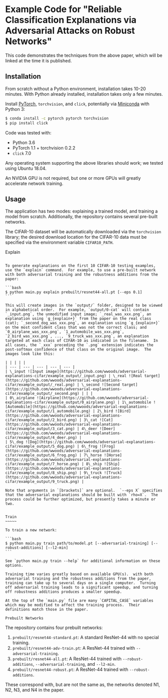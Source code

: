 Example Code for "Reliable Classification Explanations via Adversarial Attacks on Robust Networks"
==================================================================================================

This code demonstrates the techniques from the above paper, which will be linked at the time it is published.

Installation
------------

From scratch without a Python environment, installation takes 10-20 minutes.  With Python already installed, installation takes only a few minutes.

Install [PyTorch](https://pytorch.org), `torchvision`, and `click`, potentially via [Miniconda](https://docs.conda.io/en/latest/miniconda.html) with Python 3:

```bash
$ conda install -c pytorch pytorch torchvision
$ pip install click
```

Code was tested with:

* Python 3.6
* PyTorch 1.1 + torchvision 0.2.2
* `click` 7.0

Any operating system supporting the above libraries should work; we tested using Ubuntu 18.04.

An NVIDIA GPU is not required, but one or more GPUs will greatly accelerate network training.

Usage
-----

The application has two modes: explaining a trained model, and training a model from scratch.  Additionally, the repository contains several pre-built networks.

The CIFAR-10 dataset will be automatically downloaded via the `torchvision` library; the desired download location for the CIFAR-10 data must be specified via the environment variable `CIFAR10_PATH`.

Explain
~~~~~~~

To generate explanations on the first 10 CIFAR-10 testing examples, use the `explain` command.  For example, to use a pre-built network with both adversarial training and the robustness additions from the paper:

```bash
$ python main.py explain prebuilt/resnet44-all.pt [--eps 0.1]
```

This will create images in the `output/` folder, designed to be viewed in alphabetical order.  For example, `output/0-cat` will contain `_input.png`, the unmodified input image; `_real_was_xxx.png`, an explanation using `g_{explain+}` from the paper on the real class (cat); `_second_dog_was_xxx.png`, an explanation using `g_{explain+}` on the most confident class that was not the correct class; and `0_airplane_was_xxx.png`, `1_automobile_was_xxx.png`, `2_bird_was_xxx.png`, ..., `9_truck_was_xxx.png`, an explanation targeted at each class of CIFAR-10 as indicated in the filename.  In all cases, the `_xxx` preceding the `.png` extension indicates the post-softmax confidence of that class on the original image.  The images look like this:

| | | | |
| --- | --- | --- | --- | --- |
| \_input ![Input image](https://github.com/wwoods/adversarial-explanations-cifar/example_output/_input.png) | \_real ![Real target](https://github.com/wwoods/adversarial-explanations-cifar/example_output/_real.png) | \_second ![Second target](https://github.com/wwoods/adversarial-explanations-cifar/example_output/_second.png) | | |
| 0\_airplane ![Airplane](https://github.com/wwoods/adversarial-explanations-cifar/example_output/0_airplane.png) | 1\_automobile ![Automobile](https://github.com/wwoods/adversarial-explanations-cifar/example_output/1_automobile.png) | 2\_bird ![Bird](https://github.com/wwoods/adversarial-explanations-cifar/example_output/2_bird.png) | 3\_cat ![Cat](https://github.com/wwoods/adversarial-explanations-cifar/example_output/3_cat.png) | 4\_deer ![Deer](https://github.com/wwoods/adversarial-explanations-cifar/example_output/4_deer.png) |
| 5\_dog ![Dog](https://github.com/wwoods/adversarial-explanations-cifar/example_output/5_dog.png) | 6\_frog ![Frog](https://github.com/wwoods/adversarial-explanations-cifar/example_output/6_frog.png) | 7\_horse ![Horse](https://github.com/wwoods/adversarial-explanations-cifar/example_output/7_horse.png) | 8\_ship ![Ship](https://github.com/wwoods/adversarial-explanations-cifar/example_output/8_ship.png) | 9\_truck ![Truck](https://github.com/wwoods/adversarial-explanations-cifar/example_output/9_truck.png) |

Note that arguments in `[brackets]` are optional.  `--eps X` specifies that the adversarial explanations should be built with `rho=X`.  The process could be further optimized, but presently takes a minute or two.


Train
~~~~~

To train a new network:

```bash
$ python main.py train path/to/model.pt [--adversarial-training] [--robust-additions] [--l2-min]
```

See `python main.py train --help` for additional information on these options.

Training time varies greatly based on available GPU(s).  with both adversarial training and the robustness additions from the paper, training can take up to several days on a single computer.  Turning off adversarial training leads to a significant speedup, and turning off robustness additions produces a smaller speedup.

At the top of the `main.py` file are many `CAPITAL_CASE` variables which may be modified to affect the training process.  Their definitions match those in the paper.

Prebuilt Networks
~~~~~~~~~~~~~~~~~

The repository contains four prebuilt networks:

1. `prebuilt/resnet44-standard.pt`: A standard ResNet-44 with no special training.
2. `prebuilt/resnet44-adv-train.pt`: A ResNet-44 trained with `--adversarial-training`.
3. `prebuilt/resnet44-all.pt`: A ResNet-44 trained with `--robust-additions`, `--adversarial-training`, and `--l2-min`.
4. `prebuilt/resnet44-robust.pt`: A ResNet-44 trained with `--robust-additions`.

These correspond with, but are not the same as, the networks denoted N1, N2, N3, and N4 in the paper.

